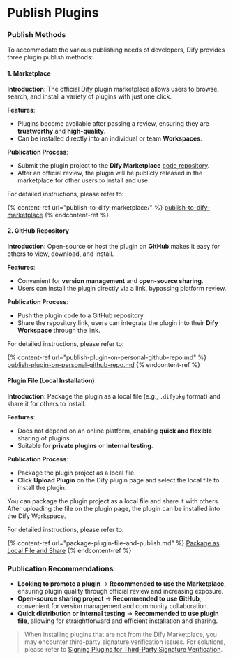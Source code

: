 # Publish Plugins

### Publish Methods

To accommodate the various publishing needs of developers, Dify provides three plugin publish methods:

#### **1. Marketplace**

**Introduction**: The official Dify plugin marketplace allows users to browse, search, and install a variety of plugins with just one click.

**Features**:

* Plugins become available after passing a review, ensuring they are **trustworthy** and **high-quality**.
* Can be installed directly into an individual or team **Workspaces**.

**Publication Process**:

* Submit the plugin project to the **Dify Marketplace** [code repository](https://github.com/langgenius/dify-plugins).
* After an official review, the plugin will be publicly released in the marketplace for other users to install and use.

For detailed instructions, please refer to:

{% content-ref url="publish-to-dify-marketplace/" %}
[publish-to-dify-marketplace](publish-to-dify-marketplace/)
{% endcontent-ref %}

#### 2. **GitHub Repository**

**Introduction**: Open-source or host the plugin on **GitHub** makes it easy for others to view, download, and install.

**Features**:

* Convenient for **version management** and **open-source sharing**.
* Users can install the plugin directly via a link, bypassing platform review.

**Publication Process**:

* Push the plugin code to a GitHub repository.
* Share the repository link, users can integrate the plugin into their **Dify Workspace** through the link.

For detailed instructions, please refer to:

{% content-ref url="publish-plugin-on-personal-github-repo.md" %}
[publish-plugin-on-personal-github-repo.md](publish-plugin-on-personal-github-repo.md)
{% endcontent-ref %}

#### Plugin File (Local Installation)

**Introduction**: Package the plugin as a local file (e.g., `.difypkg` format) and share it for others to install.

**Features**:

* Does not depend on an online platform, enabling **quick and flexible** sharing of plugins.
* Suitable for **private plugins** or **internal testing**.

**Publication Process**:

* Package the plugin project as a local file.
* Click **Upload Plugin** on the Dify plugin page and select the local file to install the plugin.

You can package the plugin project as a local file and share it with others. After uploading the file on the plugin page, the plugin can be installed into the Dify Workspace.

For detailed instructions, please refer to:

{% content-ref url="package-plugin-file-and-publish.md" %}
[Package as Local File and Share](package-plugin-file-and-publish.md)
{% endcontent-ref %}

### **Publication Recommendations**

* **Looking to promote a plugin** → **Recommended to use the Marketplace**, ensuring plugin quality through official review and increasing exposure.
* **Open-source sharing project** → **Recommended to use GitHub**, convenient for version management and community collaboration.
* **Quick distribution or internal testing** → **Recommended to use plugin file**, allowing for straightforward and efficient installation and sharing.

> When installing plugins that are not from the Dify Marketplace, you may encounter third-party signature verification issues. For solutions, please refer to [Signing Plugins for Third-Party Signature Verification](./signing-plugins-for-third-party-signature-verification.md).